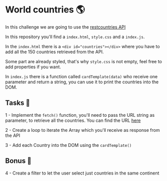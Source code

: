 # World countries 🌎

In this challenge we are going to use the [restcountries API](https://restcountries.eu/)

In this repository you'll find a `index.html`, `style.css` and a `index.js`.

In the `index.html` there is a `<div id="countries"></div>` where you have to add all the 150 countries retrieved from the API.

Some part are already styled, that's why `style.css` is not empty, feel free to add properties if you want.

In `index.js` there is a function called `cardTemplate(data)` who receive one parameter and return a string, you can use it to print the countries into the DOM.

## Tasks 📝

1 - Implement the `fetch()` function, you'll need to pass the URL string as parameter, to retrieve all the countries. You can find the URL [here](https://restcountries.eu/#api-endpoints-all)

2 - Create a loop to iterate the Array which you'll receive as response from the API 

3 - Add each Country into the DOM using the `cardTemplate()`

## Bonus 🎁

4 - Create a filter to let the user select just countries in the same continent
